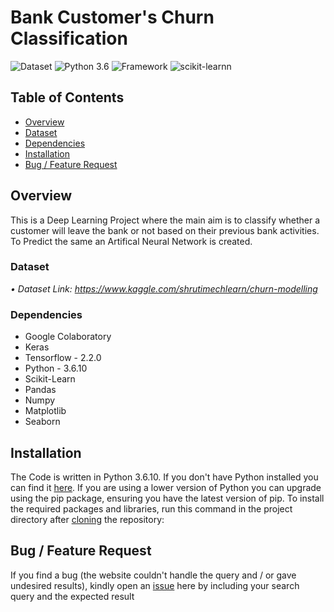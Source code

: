 # Bank Customer's Churn Classification
![Dataset](https://img.shields.io/badge/Dataset-Kaggle-blue.svg) ![Python 3.6](https://img.shields.io/badge/Python-3.6-brightgreen.svg) ![Framework](https://img.shields.io/badge/Framework-Keras/TensorFlow-orange.svg) ![scikit-learnn](https://img.shields.io/badge/Library-Scikit_Learn-orange.svg)

## Table of Contents
  * [Overview](#overview)
  * [Dataset](#dataset)
  * [Dependencies](#dependencies)
  * [Installation](#installation)
  * [Bug / Feature Request](#bug---feature-request)
  
## Overview
This is a Deep Learning Project where the main aim is to classify whether a customer will leave the bank or not based on their previous bank activities. To Predict the same an Artifical Neural Network is created. 

### Dataset
_• Dataset Link: https://www.kaggle.com/shrutimechlearn/churn-modelling_

### Dependencies
* Google Colaboratory
* Keras
* Tensorflow - 2.2.0
* Python - 3.6.10
* Scikit-Learn
* Pandas
* Numpy
* Matplotlib
* Seaborn

## Installation
The Code is written in Python 3.6.10. If you don't have Python installed you can find it [here](https://www.python.org/downloads/). If you are using a lower version of Python you can upgrade using the pip package, ensuring you have the latest version of pip. To install the required packages and libraries, run this command in the project directory after [cloning](https://www.howtogeek.com/451360/how-to-clone-a-github-repository/) the repository:

## Bug / Feature Request

If you find a bug (the website couldn't handle the query and / or gave undesired results), kindly open an [issue](https://github.com/bhavak-khattar/Bank-Customer-Churn-Classification/issues) here by including your search query and the expected result
